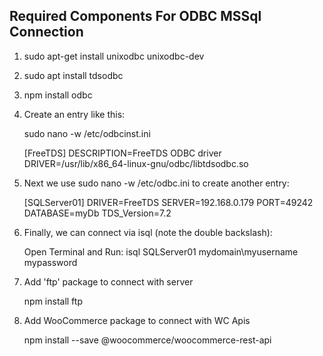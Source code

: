 ## Required Components For ODBC MSSql Connection

1. sudo apt-get install unixodbc unixodbc-dev
2. sudo apt install tdsodbc
3. npm install odbc
4. Create an entry like this:

   sudo nano -w /etc/odbcinst.ini

   [FreeTDS]
   DESCRIPTION=FreeTDS ODBC driver
   DRIVER=/usr/lib/x86_64-linux-gnu/odbc/libtdsodbc.so

5. Next we use sudo nano -w /etc/odbc.ini to create another entry:

   [SQLServer01]
   DRIVER=FreeTDS
   SERVER=192.168.0.179
   PORT=49242
   DATABASE=myDb
   TDS_Version=7.2

6. Finally, we can connect via isql (note the double backslash):

   Open Terminal and Run: isql SQLServer01 mydomain\\myusername mypassword

7. Add 'ftp' package to connect with server

   npm install ftp

8. Add WooCommerce package to connect with WC Apis

   npm install --save @woocommerce/woocommerce-rest-api
